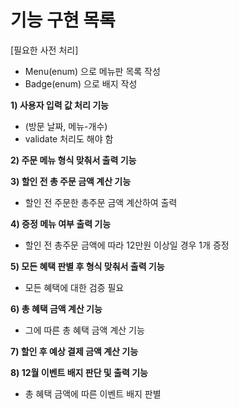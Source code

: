 # **기능 구현 목록**

[필요한 사전 처리]

- Menu(enum) 으로 메뉴판 목록 작성
- Badge(enum) 으로 배지 작성

**1) 사용자 입력 값 처리 기능**

- (방문 날짜, 메뉴-개수)
- validate 처리도 해야 함

**2) 주문 메뉴 형식 맞춰서 출력 기능**

**3) 할인 전 총 주문 금액 계산 기능**

- 할인 전 주문한 총주문 금액 계산하여 출력

**4) 증정 메뉴 여부 출력 기능**

- 할인 전 총주문 금액에 따라 12만원 이상일 경우 1개 증정

**5) 모든 혜택 판별 후 형식 맞춰서 출력 기능**

- 모든 혜택에 대한 검증 필요

**6) 총 혜택 금액 계산 기능**

- 그에 따른 총 혜택 금액 계산 기능

**7) 할인 후 예상 결제 금액 계산 기능**

**8) 12월 이벤트 배지 판단 및 출력 기능**

- 총 혜택 금액에 따른 이벤트 배지 판별
